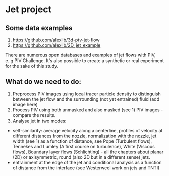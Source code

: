 # Jet project


## Some data examples
1. https://github.com/alexlib/3d-ptv-jet-flow
2. https://github.com/alexlib/2D_jet_example

There are numerous open databases and examples of jet flows with PIV, e..g PIV Challenge. It's also possible to create a synthetic or real experiment for the sake of this study. 

## What do we need to do:
1. Preprocess PIV images using local tracer particle density to distinguish between the jet flow and the surrounding (not yet entrained) fluid (add image here)
2. Process PIV using both unmasked and also masked (see 1) PIV images - compare the results. 
3. Analyse jet in two modes: 
  - self-similarity: average velocity along a centerline, profiles of velocity at different distances from the nozzle, normalization with the nozzle, jet width (see 1) as a function of distance, see Pope (Turbulent flows), Tennekes and Lumley (A first course on turbulence), White (Viscous flows), Boundary layer flows (Schlichting) - all the chapters about planar (2D) or axisymmetric, round (also 2D but in a different sense) jets. 
  - entrainment at the edge of the jet and conditional analysis as a function of distance from the interface (see Westerweel work on jets and TNTI)


